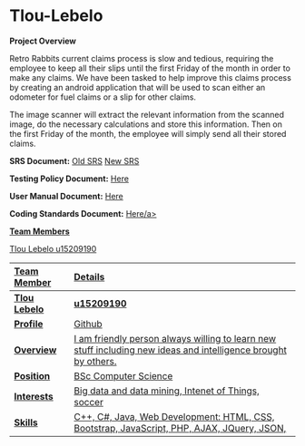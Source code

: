 # Tlou-Lebelo

**Project Overview**

Retro Rabbits current claims process is slow and tedious, requiring the employee to keep all their slips until the first Friday of the month in order to make any claims. We have been tasked to help improve this claims process by creating an android application that will be used to scan either an odometer for fuel claims or a slip for other claims.

The image scanner will extract the relevant information from the scanned image, do the necessary calculations and store this information. Then on the first Friday of the month, the employee will simply send all their stored claims.

**SRS Document:**
<a href="https://github.com/cos301-2019-se/Reformed-Rabbit-Requisitions-Routine/blob/master/src-old/Documentation/Demo%201.pdf" target="_blank">Old SRS</a> <a href="https://github.com/cos301-2019-se/Tlou-Lebelo/blob/master/Documentation/SRS_SpecificationRetro_Rabbits_Claim_System.pdf" target="_blank">New SRS</a>

**Testing Policy Document:**
<a href="https://github.com/cos301-2019-se/Tlou-Lebelo/blob/master/Documentation/Testing_Policy.pdf" target="_blank">Here</a>

**User Manual Document:**
<a href="https://github.com/cos301-2019-se/Tlou-Lebelo/blob/master/Documentation/User_Manual.pdf" target="_blank">Here</a>

**Coding Standards Document:**
<a href="https://github.com/cos301-2019-se/Tlou-Lebelo/blob/master/Documentation/Coding_Standards.pdf" target="_blank">Here/a>


**Team Members**

Tlou Lebelo u15209190 <br>

|Team Member | Details | 
| :---         | :---         |  
|**Tlou Lebelo**|**u15209190** |
|**Profile** |<a href="https://github.com/Kgatishi" target="_blank">Github</a>|
|**Overview**|I am friendly person always willing to learn new stuff including new ideas and intelligence brought by others. |
|**Position** |BSc Computer Science|
|**Interests** |Big data and data mining, Intenet of Things, soccer|
|**Skills**|C++, C#, Java, Web Development: HTML, CSS, Bootstrap, JavaScript, PHP, AJAX, JQuery, JSON,
